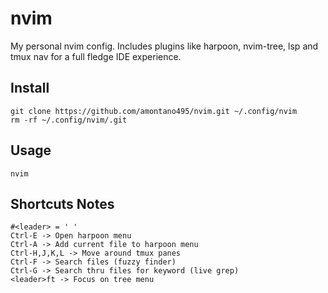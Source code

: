 # nvim

My personal nvim config. Includes plugins like harpoon, nvim-tree, lsp and tmux nav for a full fledge IDE experience.

## Install 
```
git clone https://github.com/amontano495/nvim.git ~/.config/nvim
rm -rf ~/.config/nvim/.git
```

## Usage
```
nvim
```

## Shortcuts Notes
```
#<leader> = ' '
Ctrl-E -> Open harpoon menu
Ctrl-A -> Add current file to harpoon menu
Ctrl-H,J,K,L -> Move around tmux panes
Ctrl-F -> Search files (fuzzy finder)
Ctrl-G -> Search thru files for keyword (live grep)
<leader>ft -> Focus on tree menu
```
